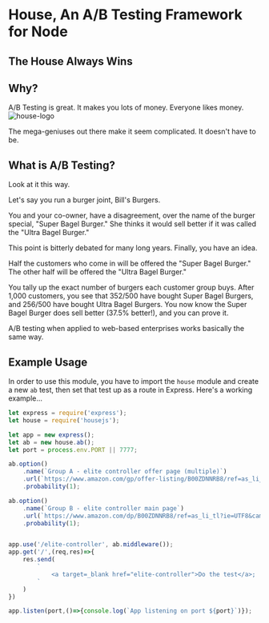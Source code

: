 # House, An A/B Testing Framework for Node
## The House Always Wins

## Why?
A/B Testing is great. It makes you lots of money. Everyone likes money.
![house-logo](https://cloud.githubusercontent.com/assets/4268152/17969629/01606d92-6aa1-11e6-9692-e2ce6e77b238.png)

The mega-geniuses out there make it seem complicated. It doesn't have to be.

## What is A/B Testing?
Look at it this way.

Let's say you run a burger joint, Bill's Burgers.

You and your co-owner, have a disagreement, over the name of the burger special, "Super Bagel Burger." She thinks it would sell better if it was called the "Ultra Bagel Burger."

This point is bitterly debated for many long years. Finally, you have an idea.

Half the customers who come in will be offered the "Super Bagel Burger."
The other half will be offered the "Ultra Bagel Burger."

You tally up the exact number of burgers each customer group buys. After 1,000 customers, you see that 352/500 have bought Super Bagel Burgers, and 256/500 have bought Ultra Bagel Burgers. You now know the Super Bagel Burger does sell better (37.5% better!), and you can prove it.

A/B testing when applied to web-based enterprises works basically the same way.

## Example Usage
In order to use this module, you have to import the `house` module and create a new `ab` test, then set that test up as a route in Express. Here's a working example...

```javascript
let express = require('express');
let house = require('housejs');

let app = new express();
let ab = new house.ab();
let port = process.env.PORT || 7777;

ab.option()
	.name(`Group A - elite controller offer page (multiple)`)
	.url(`https://www.amazon.com/gp/offer-listing/B00ZDNNRB8/ref=as_li_tl?ie=UTF8&camp=1789&creative=9325&creativeASIN=B00ZDNNRB8&linkCode=am2&tag=the-tech-reviewer-a-20&linkId=d3c4159691eac2c771d964aa7f295a29`)
	.probability(1);

ab.option()
	.name(`Group B - elite controller main page`)
	.url(`https://www.amazon.com/dp/B00ZDNNRB8/ref=as_li_tl?ie=UTF8&camp=1789&creative=9325&creativeASIN=B00ZDNNRB8&linkCode=am2&tag=the-tech-reviewer-b-20&linkId=e57472e5aec289acc8bc472f9322e8eb`)
	.probability(1);


app.use('/elite-controller', ab.middleware());
app.get('/',(req,res)=>{
	res.send(
		`
			<a target=_blank href="elite-controller">Do the test</a>;
		`
	)
})

app.listen(port,()=>{console.log(`App listening on port ${port}`)});
```
